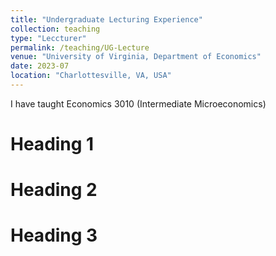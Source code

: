```yaml
---
title: "Undergraduate Lecturing Experience"
collection: teaching
type: "Leccturer"
permalink: /teaching/UG-Lecture
venue: "University of Virginia, Department of Economics"
date: 2023-07
location: "Charlottesville, VA, USA"
---
```


I have taught Economics 3010 (Intermediate Microeconomics)

Heading 1
======

Heading 2
======

Heading 3
======
